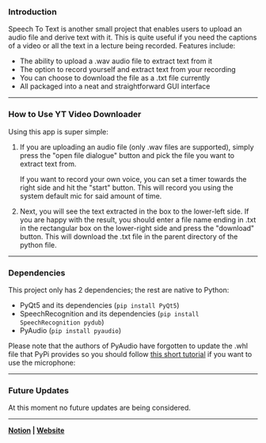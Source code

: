 ### Introduction

Speech To Text is another small project that enables users to upload an audio file and derive text with it. This is quite useful if you need the captions of a video or all the text in a lecture being recorded. Features include:

- The ability to upload a .wav audio file to extract text from it
- The option to record yourself and extract text from your recording
- You can choose to download the file as a .txt file currently
- All packaged into a neat and straightforward GUI interface

---

### How to Use YT Video Downloader

Using this app is super simple:

1. If you are uploading an audio file (only .wav files are supported), simply press the "open file dialogue" button and pick the file you want to extract text from. 

    If you want to record your own voice, you can set a timer towards the right side and hit the "start" button. This will record you using the system default mic for said amount of time.

2. Next, you will see the text extracted in the box to the lower-left side. If you are happy with the result, you should enter a file name ending in .txt in the rectangular box on the lower-right side and press the "download" button. This will download the .txt file in the parent directory of the python file.

---

### Dependencies

This project only has 2 dependencies; the rest are native to Python:

- PyQt5 and its dependencies (`pip install PyQt5`)
- SpeechRecognition and its dependencies (`pip install SpeechRecognition pydub`)
- PyAudio (`pip install pyaudio`)

Please note that the authors of PyAudio have forgotten to update the .whl file that PyPi provides so you should follow [this short tutorial](https://www.youtube.com/watch?v=AKymlea8sYM) if you want to use the microphone:

---

### Future Updates

At this moment no future updates are being considered.

---

**[Notion](https://knowing-letter-85f.notion.site/Speech-To-Text-GUI-168f55a30db247438ea162abd1d7f61b) | [Website](https://ali-ehtesham.carrd.co/)**
